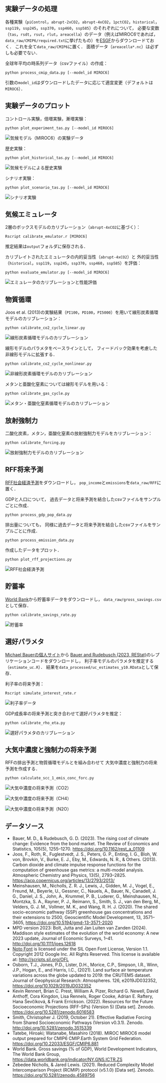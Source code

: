 ## 実験データの処理

各種実験（`piControl`，`abrupt-2xCO2`，`abrupt-4xCO2`，`1pctCO2`，`historical`，`ssp119`，`ssp245`，`ssp370`，`ssp460`，`ssp585`）のそれぞれについて，
必要な変数（`tas`，`rsdt`，`rsut`，`rlut`，`areacella`）のデータ（例えばMIROC6であれば，`data_raw/CMIP6/required.txt`に挙げたもの）を[ESGF](https://esgf.llnl.gov/)からダウンロードておく．
これを全て`data_raw/CMIP6`に置く．
面積データ（`areacella*.nc`）は必ずしも必要でない．

全球年平均の時系列データ（csvファイル）の作成：
```
python process_cmip_data.py [--model_id MIROC6]
```
引数の`model_id`はダウンロードしたデータに応じて適宜変更（デフォルトは`MIROC6`）．

## 実験データのプロット

コントロール実験，倍増実験，漸増実験：
```
python plot_experiment_tas.py [--model_id MIROC6]
```
![気候モデル（MIROC6）の実験データ](output/fig_plot_experiment_tas.svg)

歴史実験：

```
python plot_historical_tas.py [--model_id MIROC6]
```
![気候モデルによる歴史実験](output/fig_plot_historical_tas.svg)

シナリオ実験：
```
python plot_scenario_tas.py [--model_id MIROC6]
```
![シナリオ実験](output/fig_plot_scenario_tas.svg)

## 気候エミュレータ

2層のボックスモデルのカリブレーション（`abrupt-4xCO2`に基づく）：
```
Rscript calibrate_emulator.r [MIROC6]
```
推定結果は`output`フォルダに保存される．

カリブレイトされたエミュレータの内的妥当性（`abrupt-4xCO2`）と
外的妥当性（`historical`，`ssp119`，`ssp245`，`ssp370`，`ssp460`，`ssp585`）を評価：
```
python evaluate_emulator.py [--model_id MIROC6]
```
![エミュレータのカリブレーションと性能評価](output/fig_evaluate_emulator.svg)

## 物質循環

Joos et al. (2013)の実験結果（`PI100`，`PD100`，`PI5000`）を用いて線形炭素循環モデルのカリブレーション：
```
python calibrate_co2_cycle_linear.py
```
![線形炭素循環モデルのカリブレーション](output/fig_co2_cycle_linear.svg)

線形モデルのパラメタをベースラインとして，
フィードバック効果を考慮した非線形モデルに拡張する．
```
python calibrate_co2_cycle_nonlinear.py
```
![非線形炭素循環モデルのカリブレーション](output/fig_co2_cycle.svg)

メタンと亜酸化窒素については線形モデルを用いる：
```
python calibrate_gas_cycle.py
```
![メタン・亜酸化窒素循環モデルのカリブレーション](output/fig_gas_cycle.svg)

## 放射強制力

二酸化炭素，メタン，亜酸化窒素の放射強制力モデルをカリブレーション：
```
python calibrate_forcing.py
```
![放射強制力モデルのカリブレーション](output/fig_forcing.svg)

## RFF将来予測

[RFF社会経済予測](https://zenodo.org/records/6016583)をダウンロードし，
`pop_income`と`emissions`を`data_raw/RFF`に置く．

GDPと人口について，
過去データと将来予測を結合したcsvファイルをサンプルごとに作成．
```
python process_gdp_pop_data.py
```

排出量についても，
同様に過去データと将来予測を結合したcsvファイルをサンプルごとに作成．
```
python process_emission_data.py
```

作成したデータをプロット．
```
python plot_rff_projections.py
```
![RFF社会経済予測](output/fig_rff_projections.svg)

## 貯蓄率

[World Bank](https://data.worldbank.org/indicator/NY.GNS.ICTR.ZS)から貯蓄率データをダウンロードし，
`data_raw/gross_savings.csv`として保存．

```
python calibrate_savings_rate.py
```
![貯蓄率](output/fig_savings_rate.svg)

## 選好パラメタ

[Michael Bauerの個人サイト](https://www.michaeldbauer.com/)から
[Bauer and Rudebusch (2023, REStat)](https://doi.org/10.1162/rest_a_01109)のレプリケーションコードをダウンロードし，
利子率モデルのパラメタを推定する（`estimate_uc.R`）．
結果を`data_processed/uc_estimates_y10.RData`として保存．

利子率の将来予測：

```
Rscript simulate_interest_rate.r
```
![利子率データ](output/fig_interest_rate.svg)


GDP成長率の将来予測と突き合わせて選好パラメタを推定：
```
python calibrate_rho_eta.py
```
![選好パラメタのカリブレーション](output/fig_rho_eta_g.svg)

## 大気中濃度と強制力の将来予測

RFFの排出予測と物質循環モデルとを組み合わせて
大気中濃度と強制力の将来予測を作成する．

```
python calculate_scc_1_emis_conc_forc.py
```
![大気中濃度の将来予測（CO2）](output/fig_co2_samples.png)

![大気中濃度の将来予測（CH4）](output/fig_ch4_samples.png)

![大気中濃度の将来予測（N2O）](output/fig_n2o_samples.png)


## データソース

- Bauer, M. D., & Rudebusch, G. D. (2023). The rising cost of climate change: Evidence from the bond market. The Review of Economics and Statistics, 105(5), 1255–1270. https://doi.org/10.1162/rest_a_01109
- Joos, F., Roth, R., Fuglestvedt, J. S., Peters, G. P., Enting, I. G., Bloh, W. von, Brovkin, V., Burke, E. J., Eby, M., Edwards, N. R., & Others. (2013). Carbon dioxide and climate impulse response functions for the computation of greenhouse gas metrics: a multi-model analysis. Atmospheric Chemistry and Physics, 13(5), 2793–2825. https://acp.copernicus.org/articles/13/2793/2013/
- Meinshausen, M., Nicholls, Z. R. J., Lewis, J., Gidden, M. J., Vogel, E., Freund, M., Beyerle, U., Gessner, C., Nauels, A., Bauer, N., Canadell, J. G., Daniel, J. S., John, A., Krummel, P. B., Luderer, G., Meinshausen, N., Montzka, S. A., Rayner, P. J., Reimann, S., Smith, S. J., van den Berg, M., Velders, G. J. M., Vollmer, M. K., and Wang, R. H. J. (2020). The shared socio-economic pathway (SSP) greenhouse gas concentrations and their extensions to 2500, Geoscientific Model Development, 13, 3571–3605, https://doi.org/10.5194/gmd-13-3571-2020
- MPD version 2023: Bolt, Jutta and Jan Luiten van Zanden (2024). Maddison style estimates of the evolution of the world economy: A new 2023 update, Journal of Economic Surveys, 1–41. http://doi.org/10.1111/joes.12618
- [Noto Font](https://fonts.google.com/noto) is licensed under the SIL Open Font License, Version 1.1. Copyright 2012 Google Inc. All Rights Reserved. This license is available at: http://scripts.sil.org/OFL
- Osborn, T.J., Jones, P.D., Lister, D.H., Morice, C.P., Simpson, I.R., Winn, J.P., Hogan, E., and Harris, I.C., (2021). Land surface air temperature variations across the globe updated to 2019: the CRUTEM5 dataset. Journal of Geophysical Research: Atmospheres. 126, e2019JD032352, https://doi.org/10.1029/2019JD032352
- Kevin Rennert, Brian C. Prest, William A. Pizer, Richard G. Newell, David Anthoff, Cora Kingdon, Lisa Rennels, Roger Cooke, Adrian E. Raftery, Hana Ševčíková, & Frank Errickson. (2022). Resources for the Future Socioeconomic Projections (RFF-SPs) (Version 5) [Data set]. Zenodo. https://doi.org/10.5281/zenodo.6016583
- Smith, Christopher J. (2019, October 21). Effective Radiative Forcing from Shared Socioeconomic Pathways (Version v0.3.1). Zenodo. http://doi.org/10.5281/zenodo.3515339
- Tatebe, Hiroaki; Watanabe, Masahiro (2018). MIROC MIROC6 model output prepared for CMIP6 CMIP.Earth System Grid Federation. https://doi.org/10.22033/ESGF/CMIP6.881
- World Bank. Gross savings (% of GDP), World Development Indicators, The World Bank Group, https://data.worldbank.org/indicator/NY.GNS.ICTR.ZS
- Zebedee Nicholls, & Jared Lewis. (2021). Reduced Complexity Model Intercomparison Project (RCMIP) protocol (v5.1.0) [Data set]. Zenodo. https://doi.org/10.5281/zenodo.4589756
